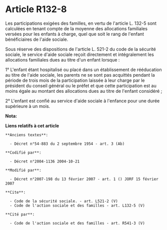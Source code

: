 # Article R132-8

Les participations exigées des familles, en vertu de l'article L. 132-5 sont calculées en tenant compte de la moyenne des
allocations familiales versées pour les enfants à charge, quel que soit le rang de l'enfant bénéficiaires de l'aide sociale. 

Sous réserve des dispositions de l'article L. 521-2 du code de la sécurité sociale, le service d'aide sociale reçoit
directement et intégralement les allocations familiales dues au titre d'un enfant lorsque : 

1° L'enfant étant hospitalisé ou placé dans un établissement de rééducation au titre de l'aide sociale, les parents ne se
sont pas acquittés pendant la période de trois mois de la participation laissée à leur charge par le président du conseil
général ou le préfet et que cette participation est au moins égale au montant des allocations dues au titre de l'enfant
considéré ; 

2° L'enfant est confié au service d'aide sociale à l'enfance pour une durée supérieure à un mois.

**Nota:**



**Liens relatifs à cet article**

	**Anciens textes**:

	  - Décret n°54-883 du 2 septembre 1954 - art. 3 (Ab)

	**Codifié par**:

	  - Décret n°2004-1136 2004-10-21

	**Modifié par**:

	  - Décret n°2007-198 du 13 février 2007 - art. 1 () JORF 15 février 2007

	**Cite**:

	  - Code de la sécurité sociale. - art. L521-2 (V)
	  - Code de l'action sociale et des familles - art. L132-5 (V)

	**Cité par**:

	  - Code de l'action sociale et des familles - art. R541-3 (V)
